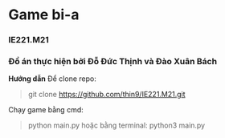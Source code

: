 # Game bi-a
### IE221.M21

### Đồ án thực hiện bởi Đỗ Đức Thịnh và Đào Xuân Bách

**Hướng dẫn**
Để clone repo:
> git clone https://github.com/thin9/IE221.M21.git

Chạy game bằng cmd:
> python main.py
hoặc bằng terminal:
> python3 main.py



